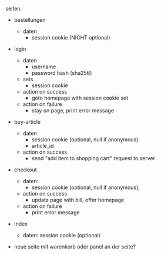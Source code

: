 seiten:
- bestellungen
  - daten
    * session cookie (NICHT optional)
- login
  - daten
    * username
    * password hash (sha256)
  - sets
    * session cookie
  - action on success
    * goto homepage with session cookie set
  - action on failure
    * stay on page, print error message
- buy-article
  - daten
    * session cookie (optional, null if anonymous)
    * article_id
  - action on success
    * send "add item to shopping cart" request to server
- checkout
  - daten:
    * session cookie (optional, null if anonymous),
  - action on success
    * update page with bill, offer homepage
  - action on failure
    * print error message
- index
  - daten: session cookie (optional)

- neue seite mit warenkorb oder panel an der seite?
